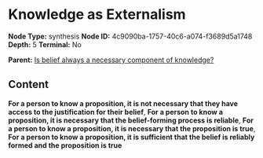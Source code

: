 # Knowledge as Externalism

**Node Type:** synthesis
**Node ID:** 4c9090ba-1757-40c6-a074-f3689d5a1748
**Depth:** 5
**Terminal:** No

**Parent:** [Is belief always a necessary component of knowledge?](is-belief-always-a-necessary-component-of-knowledge-antithesis-ff5245fd-4bd3-469b-bc03-851fd9091876.md)

## Content

**For a person to know a proposition, it is not necessary that they have access to the justification for their belief**, **For a person to know a proposition, it is necessary that the belief-forming process is reliable**, **For a person to know a proposition, it is necessary that the proposition is true**, **For a person to know a proposition, it is sufficient that the belief is reliably formed and the proposition is true**
